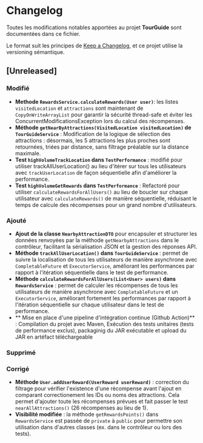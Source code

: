 # Changelog

Toutes les modifications notables apportées au projet **TourGuide** sont documentées dans ce fichier.

Le format suit les principes de [Keep a Changelog](https://keepachangelog.com/fr/1.0.0/), et ce projet utilise la versioning sémantique.

## [Unreleased]

### Modifié
- **Methode `RewardsService.calculateRewards(User user)`**: les listes `visitedLocation` et `attractions` sont maintenant de `CopyOnWriteArrayList` pour garantir la sécurité thread-safe et éviter les ConcurrentModificationsException lors du calcul des récompenses.
- **Méthode `getNearByAttractions(VisitedLocation visitedLocation)` de `TourGuideService`** : Modification de la logique de sélection des attractions : désormais, les 5 attractions les plus proches sont retournées, triées par distance, sans filtrage préalable sur la distance maximale.
- **Test `highVolumeTrackLocation` dans `TestPerformance`** : modifié pour utiliser trackAllUserLocation() au lieu d'itérer sur tous les utilisateurs avec `trackUserLocation` de façon séquentielle afin d'améliorer la performance.
- **Test `highVolumeGetRewards` dans `TestPerformance`** :  Refactoré pour utiliser `calculateRewardsForAllUsers()` au lieu de boucler sur chaque utilisateur avec `calculateRewards()` de manière séquentielle, réduisant le temps de calcule des récompenses pour un grand nombre d'utilisateurs.

  
### Ajouté
- **Ajout de la classe `NearbyAttractionDTO`** pour encapsuler et structurer les données renvoyées par la méthode `getNearbyAttractions` dans le contrôleur, facilitant la sérialisation JSON et la gestion des réponses API.
- **Méthode `trackAllUserLocation()` dans `TourGuideService`** : permet de suivre la localisation de tous les utilisateurs de manière asynchrone avec `CompletableFuture` et `ExecutorService`, améliorant les performances par rapport à l'itération séquentielle dans le test de performance.
- **Méthode `calculateRewardsForAllUsers(List<User> users)` dans `RewardsService`** : permet de calculer les récompenses de tous les utilisateurs de manière asynchrone avec `CompletableFuture` et un `ExecutorService`, améliorant fortement les performances par rapport à l'itération séquentielle sur chaque utilisateur dans le test de performance.
- ** Mise en place d'une pipeline d'intégration continue (Github Action)** : Compilation du projet avec Maven, Exécution des tests unitaires (tests de performance exclus), packaginig du JAR exécutable et upload du JAR en artéfact téléchargeable

### Supprimé

### Corrigé
- **Méthode `User.addUserReward(UserReward userReward)`** : correction du filtrage pour vérifier l'existence d'une récompense avant l'ajout en comparant correctionement les IDs ou noms des attractions. Cela permet d'ajouter toute les récompenses prévues et fait passer le test `nearAllAttractions()` (26 récompenses au lieu de 1).
- **Visibilité modifiée** : la méthode `getRewardsPoints()` dans `RewardsService` est passée de `private` à `public` pour permettre son utilisation dans d'autres classes (ex. dans le contrôleur ou lors des tests).

  